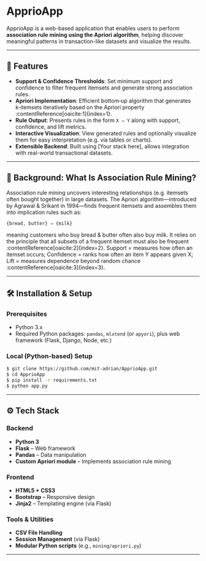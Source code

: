 # ApprioApp

ApprioApp is a web-based application that enables users to perform **association rule mining using the Apriori algorithm**, helping discover meaningful patterns in transaction-like datasets and visualize the results.

---

## 🚀 Features

- **Support & Confidence Thresholds**: Set minimum support and confidence to filter frequent itemsets and generate strong association rules.  
- **Apriori Implementation**: Efficient bottom‑up algorithm that generates k‑itemsets iteratively based on the Apriori property :contentReference[oaicite:1]{index=1}.  
- **Rule Output**: Presents rules in the form `X ⇒ Y` along with support, confidence, and lift metrics.  
- **Interactive Visualization**: View generated rules and optionally visualize them for easy interpretation (e.g. via tables or charts).  
- **Extensible Backend**: Built using [Your stack here], allows integration with real-world transactional datasets.

---

## 🧠 Background: What Is Association Rule Mining?

Association rule mining uncovers interesting relationships (e.g. itemsets often bought together) in large datasets. The Apriori algorithm—introduced by Agrawal & Srikant in 1994—finds frequent itemsets and assembles them into implication rules such as:

```bash
{bread, butter} ⇒ {milk}
```

meaning customers who buy bread & butter often also buy milk. It relies on the principle that all subsets of a frequent itemset must also be frequent :contentReference[oaicite:2]{index=2}. Support = measures how often an itemset occurs; 
Confidence = ranks how often an item Y appears given X; 
Lift = measures dependence beyond random chance :contentReference[oaicite:3]{index=3}.

---

## 🛠️ Installation & Setup

### Prerequisites
- Python 3.x
- Required Python packages: `pandas`, `mlxtend` (or `apyori`), plus web framework (Flask, Django, Node, etc.)

### Local (Python-based) Setup
```bash
$ git clone https://github.com/mit-adrian/ApprioApp.git
$ cd ApprioApp
$ pip install -r requirements.txt
$ python app.py
```
---

## ⚙️ Tech Stack

### Backend
- **Python 3**
- **Flask** – Web framework
- **Pandas** – Data manipulation
- **Custom Apriori module** – Implements association rule mining

### Frontend
- **HTML5 + CSS3**
- **Bootstrap** – Responsive design
- **Jinja2** – Templating engine (via Flask)

### Tools & Utilities
- **CSV File Handling**
- **Session Management** (via Flask)
- **Modular Python scripts** (e.g., `mining/apriori.py`)

---


